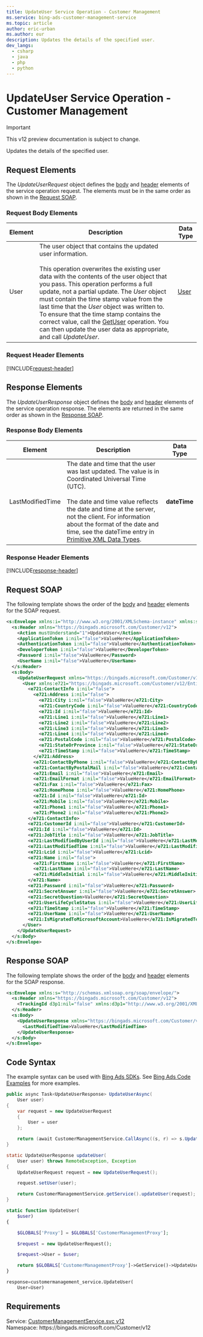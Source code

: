 ```yaml
---
title: UpdateUser Service Operation - Customer Management
ms.service: bing-ads-customer-management-service
ms.topic: article
author: eric-urban
ms.author: eur
description: Updates the details of the specified user.
dev_langs: 
  - csharp
  - java
  - php
  - python
---
```

# UpdateUser Service Operation - Customer Management

> [!IMPORTANT]
> This v12 preview documentation is subject to change.

Updates the details of the specified user.

## <a name="request"></a>Request Elements
The *UpdateUserRequest* object defines the [body](#request-body) and [header](#request-header) elements of the service operation request. The elements must be in the same order as shown in the [Request SOAP](#request-soap). 

### <a name="request-body"></a>Request Body Elements

|Element|Description|Data Type|
|-----------|---------------|-------------|
|<a name="user"></a>User|The user object that contains the updated user information.<br /><br />This operation overwrites the existing user data with the contents of the user object that you pass. This operation performs a full update, not a partial update. The *User* object must contain the time stamp value from the last time that the *User* object was written to. To ensure that the time stamp contains the correct value, call the [GetUser](../customer-management-service/getuser.md) operation. You can then update the user data as appropriate, and call *UpdateUser*.|[User](user.md)|

### <a name="request-header"></a>Request Header Elements
[!INCLUDE[request-header](./includes/request-header.md)]

## <a name="response"></a>Response Elements
The *UpdateUserResponse* object defines the [body](#response-body) and [header](#response-header) elements of the service operation response. The elements are returned in the same order as shown in the [Response SOAP](#response-soap).

### <a name="response-body"></a>Response Body Elements

|Element|Description|Data Type|
|-----------|---------------|-------------|
|<a name="lastmodifiedtime"></a>LastModifiedTime|The date and time that the user was last updated. The value is in Coordinated Universal Time (UTC).<br/><br/> The date and time value reflects the date and time at the server, not the client. For information about the format of the date and time, see the dateTime entry in [Primitive XML Data Types](https://go.microsoft.com/fwlink/?linkid=859198).|**dateTime**|

### <a name="response-header"></a>Response Header Elements
[!INCLUDE[response-header](./includes/response-header.md)]

## <a name="request-soap"></a>Request SOAP
The following template shows the order of the [body](#request-body) and [header](#request-header) elements for the SOAP request.

```xml
<s:Envelope xmlns:i="http://www.w3.org/2001/XMLSchema-instance" xmlns:s="http://schemas.xmlsoap.org/soap/envelope/">
  <s:Header xmlns="https://bingads.microsoft.com/Customer/v12">
    <Action mustUnderstand="1">UpdateUser</Action>
    <ApplicationToken i:nil="false">ValueHere</ApplicationToken>
    <AuthenticationToken i:nil="false">ValueHere</AuthenticationToken>
    <DeveloperToken i:nil="false">ValueHere</DeveloperToken>
    <Password i:nil="false">ValueHere</Password>
    <UserName i:nil="false">ValueHere</UserName>
  </s:Header>
  <s:Body>
    <UpdateUserRequest xmlns="https://bingads.microsoft.com/Customer/v12">
      <User xmlns:e721="https://bingads.microsoft.com/Customer/v12/Entities" i:nil="false">
        <e721:ContactInfo i:nil="false">
          <e721:Address i:nil="false">
            <e721:City i:nil="false">ValueHere</e721:City>
            <e721:CountryCode i:nil="false">ValueHere</e721:CountryCode>
            <e721:Id i:nil="false">ValueHere</e721:Id>
            <e721:Line1 i:nil="false">ValueHere</e721:Line1>
            <e721:Line2 i:nil="false">ValueHere</e721:Line2>
            <e721:Line3 i:nil="false">ValueHere</e721:Line3>
            <e721:Line4 i:nil="false">ValueHere</e721:Line4>
            <e721:PostalCode i:nil="false">ValueHere</e721:PostalCode>
            <e721:StateOrProvince i:nil="false">ValueHere</e721:StateOrProvince>
            <e721:TimeStamp i:nil="false">ValueHere</e721:TimeStamp>
          </e721:Address>
          <e721:ContactByPhone i:nil="false">ValueHere</e721:ContactByPhone>
          <e721:ContactByPostalMail i:nil="false">ValueHere</e721:ContactByPostalMail>
          <e721:Email i:nil="false">ValueHere</e721:Email>
          <e721:EmailFormat i:nil="false">ValueHere</e721:EmailFormat>
          <e721:Fax i:nil="false">ValueHere</e721:Fax>
          <e721:HomePhone i:nil="false">ValueHere</e721:HomePhone>
          <e721:Id i:nil="false">ValueHere</e721:Id>
          <e721:Mobile i:nil="false">ValueHere</e721:Mobile>
          <e721:Phone1 i:nil="false">ValueHere</e721:Phone1>
          <e721:Phone2 i:nil="false">ValueHere</e721:Phone2>
        </e721:ContactInfo>
        <e721:CustomerId i:nil="false">ValueHere</e721:CustomerId>
        <e721:Id i:nil="false">ValueHere</e721:Id>
        <e721:JobTitle i:nil="false">ValueHere</e721:JobTitle>
        <e721:LastModifiedByUserId i:nil="false">ValueHere</e721:LastModifiedByUserId>
        <e721:LastModifiedTime i:nil="false">ValueHere</e721:LastModifiedTime>
        <e721:Lcid i:nil="false">ValueHere</e721:Lcid>
        <e721:Name i:nil="false">
          <e721:FirstName i:nil="false">ValueHere</e721:FirstName>
          <e721:LastName i:nil="false">ValueHere</e721:LastName>
          <e721:MiddleInitial i:nil="false">ValueHere</e721:MiddleInitial>
        </e721:Name>
        <e721:Password i:nil="false">ValueHere</e721:Password>
        <e721:SecretAnswer i:nil="false">ValueHere</e721:SecretAnswer>
        <e721:SecretQuestion>ValueHere</e721:SecretQuestion>
        <e721:UserLifeCycleStatus i:nil="false">ValueHere</e721:UserLifeCycleStatus>
        <e721:TimeStamp i:nil="false">ValueHere</e721:TimeStamp>
        <e721:UserName i:nil="false">ValueHere</e721:UserName>
        <e721:IsMigratedToMicrosoftAccount>ValueHere</e721:IsMigratedToMicrosoftAccount>
      </User>
    </UpdateUserRequest>
  </s:Body>
</s:Envelope>
```

## <a name="response-soap"></a>Response SOAP
The following template shows the order of the [body](#response-body) and [header](#response-header) elements for the SOAP response.

```xml
<s:Envelope xmlns:s="http://schemas.xmlsoap.org/soap/envelope/">
  <s:Header xmlns="https://bingads.microsoft.com/Customer/v12">
    <TrackingId d3p1:nil="false" xmlns:d3p1="http://www.w3.org/2001/XMLSchema-instance">ValueHere</TrackingId>
  </s:Header>
  <s:Body>
    <UpdateUserResponse xmlns="https://bingads.microsoft.com/Customer/v12">
      <LastModifiedTime>ValueHere</LastModifiedTime>
    </UpdateUserResponse>
  </s:Body>
</s:Envelope>
```

## <a name="example"></a>Code Syntax
The example syntax can be used with [Bing Ads SDKs](../guides/client-libraries.md). See [Bing Ads Code Examples](../guides/code-examples.md) for more examples.
```csharp
public async Task<UpdateUserResponse> UpdateUserAsync(
	User user)
{
	var request = new UpdateUserRequest
	{
		User = user
	};

	return (await CustomerManagementService.CallAsync((s, r) => s.UpdateUserAsync(r), request));
}
```
```java
static UpdateUserResponse updateUser(
	User user) throws RemoteException, Exception
{
	UpdateUserRequest request = new UpdateUserRequest();

	request.setUser(user);

	return CustomerManagementService.getService().updateUser(request);
}
```
```php
static function UpdateUser(
	$user)
{

	$GLOBALS['Proxy'] = $GLOBALS['CustomerManagementProxy'];

	$request = new UpdateUserRequest();

	$request->User = $user;

	return $GLOBALS['CustomerManagementProxy']->GetService()->UpdateUser($request);
}
```
```python
response=customermanagement_service.UpdateUser(
	User=User)
```

## Requirements
Service: [CustomerManagementService.svc v12](https://clientcenter.api.bingads.microsoft.com/Api/CustomerManagement/v12/CustomerManagementService.svc)  
Namespace: https\://bingads.microsoft.com/Customer/v12  

